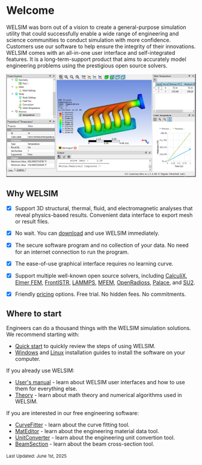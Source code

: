 # Welcome
<!-- ## Welcome -->
WELSIM was born out of a vision to create a general-purpose simulation utility that could successfully enable a wide range of engineering and science communities to conduct simulation with more confidence. Customers use our software to help ensure the integrity of their innovations. WELSIM comes with an all-in-one user interface and self-integrated features. It is a long-term-support product that aims to accurately model engineering problems using the prestigious open source solvers. 

![finite_element_analysis_welsim_exhaust_manifold_rst](img/19/finite_element_analysis_welsim_exhaust_manifold_rst.png "Thermal analysis of exhaust manifold using WELSIM.")


## Why WELSIM

* [x] Support 3D structural, thermal, fluid, and electromagnetic analyses that reveal physics-based results. Convenient data interface to export mesh or result files.
* [x] No wait. You can [download][1] and use WELSIM immediately.
* [x] The secure software program and no collection of your data. No need for an internet connection to run the program.
* [x] The ease-of-use graphical interface requires no learning curve.
* [x] Support multiple well-known open source solvers, including [CalculiX](https://calculix.de), [Elmer FEM](https://elmerfem.org), [FrontISTR](https://frontistr.com), [LAMMPS](https://lammps.org), [MFEM](https://mfem.org), [OpenRadioss](https://openradioss.org), [Palace](https://awslabs.github.io/palace), and [SU2](https://su2code.github.io).
* [x] Friendly [pricing][2] options. Free trial. No hidden fees. No commitments.


## Where to start
Engineers can do a thousand things with the WELSIM simulation solutions. We recommend starting with:

* [Quick start][3] to quickly review the steps of using WELSIM.
* [Windows][4] and [Linux][5] installation guides to install the software on your computer.

If you already use WELSIM:

* [User's manual][6] - learn about WELSIM user interfaces and how to use them for everything else.
* [Theory][7] - learn about math theory and numerical algorithms used in WELSIM.

If you are interested in our free engineering software:

* [CurveFitter][10] - learn about the curve fitting tool. 
* [MatEditor][9] - learn about the engineering material data tool. 
* [UnitConverter][8] - learn about the engineering unit convertion tool.
* [BeamSection][11] - learn about the beam cross-section tool. 


[1]: https://welsim.com/download
[2]: https://welsim.com/pricing
[3]: welsim/get_started/quick_start.md
[4]: install/windows.md
[5]: install/linux.md
[6]: welsim/users/overview.md
[7]: welsim/theory/introduction.md
[8]: unitconverter/unitconverter.md
[9]: mateditor/mateditor_overview.md
[10]: curvefitter/curvefit_overview.md
[11]: beamsection/beamsection_overview.md


<small>Last Updated: June 1st, 2025</small>
